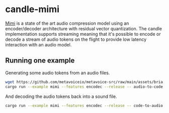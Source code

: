 # candle-mimi

[Mimi](https://huggingface.co/kyutai/mimi) is a state of the art audio
compression model using an encoder/decoder architecture with residual vector
quantization. The candle implementation supports streaming meaning that it's
possible to encode or decode a stream of audio tokens on the flight to provide
low latency interaction with an audio model.

## Running one example

Generating some audio tokens from an audio files.
```bash
wget https://github.com/metavoiceio/metavoice-src/raw/main/assets/bria.mp3
cargo run --example mimi --features encodec --release -- audio-to-code bria.mp3 bria.safetensors
```

And decoding the audio tokens back into a sound file.
```bash
cargo run --example mimi --features encodec --release -- code-to-audio bria.safetensors bria.wav
```
